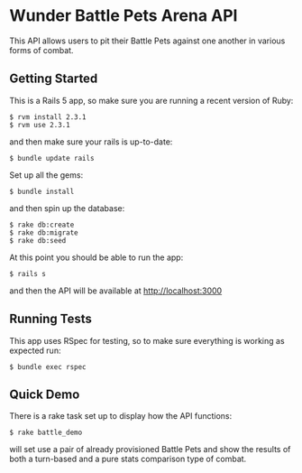 

# Wunder Battle Pets Arena API

This API allows users to pit their Battle Pets against one another in various forms of combat.

## Getting Started

This is a Rails 5 app, so make sure you are running a recent version of Ruby:

```
$ rvm install 2.3.1
$ rvm use 2.3.1
```

and then make sure your rails is up-to-date:

```$ bundle update rails```

Set up all the gems:

```$ bundle install```

and then spin up the database:

```
$ rake db:create
$ rake db:migrate
$ rake db:seed
```

At this point you should be able to run the app:

```$ rails s```

and then the API will be available at [http://localhost:3000](http://localhost:3000)

## Running Tests

This app uses RSpec for testing, so to make sure everything is working as expected run:

```$ bundle exec rspec```

## Quick Demo

There is a rake task set up to display how the API functions:

```$ rake battle_demo```

will set use a pair of already provisioned Battle Pets and show the results of both a turn-based and a pure stats comparison type of combat.

